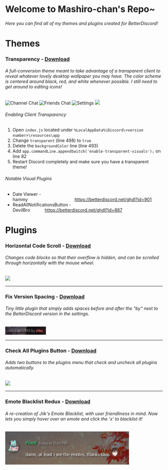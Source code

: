 # Welcome to Mashiro-chan's Repo~

###### Here you can find all of my themes and plugins created for BetterDiscord!

# Themes

### Transparency - [Download](https://betterdiscord.net/ghdl?id=1024)
###### A full-conversion theme meant to take advantage of a transparent client to reveal whatever lovely desktop wallpaper you may have. The color scheme is centered around black, red, and white whenever possible. I still need to get around to editing icons!

![Channel Chat](https://i.imgur.com/109rkgO.png)
![Friends Chat](https://i.imgur.com/UPvMxMJ.png)
![Settings](https://i.imgur.com/sDEUL8z.png)
<img src="/Themes/Transparency/TransparencyThemePreview.gif?raw=true">
###### Enabling Client Transparency
1. Open `index.js` located under `%LocalAppData%\Discord\<version number>\resources\app`
2. Change `transparent` (line 498) to `true`
3. Delete the `backgroundColor` line (line 493)
4. Add `app.commandLine.appendSwitch('enable-transparent-visuals');` on line 82
5. Restart Discord completely and make sure you have a transparent theme!

###### Notable Visual Plugins
* Date Viewer - hammy                                      https://betterdiscord.net/ghdl?id=901
* ReadAllNotificationsButton - DevilBro            https://betterdiscord.net/ghdl?id=887

# Plugins

### Horizontal Code Scroll - [Download](https://betterdiscord.net/ghdl?id=1021)
###### Changes code blocks so that their overflow is hidden, and can be scrolled through horizontally with the mouse wheel.
<img src="/Plugins/HorizontalCodeScroll/HorizontalCodeScrollPreview.gif?raw=true">

***

### Fix Version Spacing - [Download](https://betterdiscord.net/ghdl?id=1022)
###### Tiny little plugin that simply adds spaces before and after the "by" next to the BetterDiscord version in the settings.
<img src="/Plugins/FixVersionSpacing/FixVersionSpacingPreview.gif?raw=true">

***

### Check All Plugins Button - [Download](https://betterdiscord.net/ghdl?id=1025)
###### Adds two buttons to the plugins menu that check and uncheck all plugins automatically.
<img src="/Plugins/CheckAllPluginsButton/CheckAllPluginsButtonPreview.gif?raw=true">

***

### Emote Blacklist Redux - [Download](https://betterdiscord.net/ghdl?id=1030)
###### A re-creation of Jiik's Emote Blacklist, with user friendliness in mind. Now lets you simply hover over an emote and click the 'x' to blacklist it!
<img src="/Plugins/EmoteBlacklistRedux/EmoteBlacklistReduxPreview.gif?raw=true">

